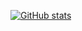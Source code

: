 [![GitHub stats](https://github-readme-stats.vercel.app/api?username=neverjar&show_icons=true&theme=radical)](http://discord.killia.xyz/)
